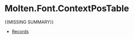 ﻿  
# Molten.Font.ContextPosTable
{{MISSING SUMMARY}}
  
*  [Records](docs/Molten.Font/Molten/Font/ContextPosTable/Records.md)